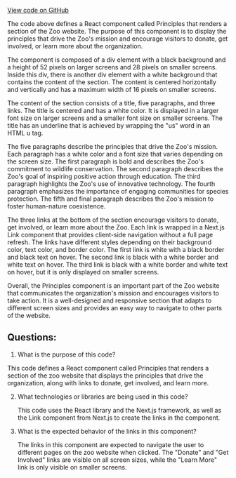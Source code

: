 [View code on GitHub](zoo-labs/zoo/blob/master/foundation/src/components/Principles.tsx)

The code above defines a React component called Principles that renders a section of the Zoo website. The purpose of this component is to display the principles that drive the Zoo's mission and encourage visitors to donate, get involved, or learn more about the organization.

The component is composed of a div element with a black background and a height of 52 pixels on larger screens and 28 pixels on smaller screens. Inside this div, there is another div element with a white background that contains the content of the section. The content is centered horizontally and vertically and has a maximum width of 16 pixels on smaller screens.

The content of the section consists of a title, five paragraphs, and three links. The title is centered and has a white color. It is displayed in a larger font size on larger screens and a smaller font size on smaller screens. The title has an underline that is achieved by wrapping the "us" word in an HTML u tag.

The five paragraphs describe the principles that drive the Zoo's mission. Each paragraph has a white color and a font size that varies depending on the screen size. The first paragraph is bold and describes the Zoo's commitment to wildlife conservation. The second paragraph describes the Zoo's goal of inspiring positive action through education. The third paragraph highlights the Zoo's use of innovative technology. The fourth paragraph emphasizes the importance of engaging communities for species protection. The fifth and final paragraph describes the Zoo's mission to foster human-nature coexistence.

The three links at the bottom of the section encourage visitors to donate, get involved, or learn more about the Zoo. Each link is wrapped in a Next.js Link component that provides client-side navigation without a full page refresh. The links have different styles depending on their background color, text color, and border color. The first link is white with a black border and black text on hover. The second link is black with a white border and white text on hover. The third link is black with a white border and white text on hover, but it is only displayed on smaller screens.

Overall, the Principles component is an important part of the Zoo website that communicates the organization's mission and encourages visitors to take action. It is a well-designed and responsive section that adapts to different screen sizes and provides an easy way to navigate to other parts of the website.
## Questions: 
 1. What is the purpose of this code?
   
   This code defines a React component called Principles that renders a section of the zoo website that displays the principles that drive the organization, along with links to donate, get involved, and learn more.

2. What technologies or libraries are being used in this code?
   
   This code uses the React library and the Next.js framework, as well as the Link component from Next.js to create the links in the component.

3. What is the expected behavior of the links in this component?
   
   The links in this component are expected to navigate the user to different pages on the zoo website when clicked. The "Donate" and "Get Involved" links are visible on all screen sizes, while the "Learn More" link is only visible on smaller screens.